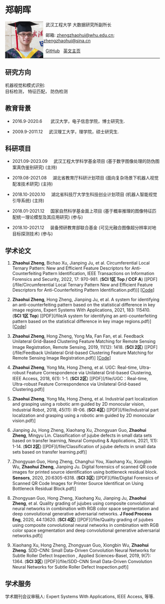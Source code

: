# 郑朝晖  

<a href="url"><img src="/file/1.jpg" align="left" height="120" ></a>  

&nbsp; 武汉工程大学 大数据研究所副所长  

&nbsp; 邮箱: zhengzhaohui@whu.edu.cn;    zhengzhaohui@sina.cn  

&nbsp; [GitHub](https://github.com/DoctorZheng) &nbsp; [英文主页](index.md)  

*****
## 研究方向  
机器视觉和模式识别:  
目标检测， 特征匹配， 防伪检测

## 教育背景 
* 2016.9-2020.6  &nbsp; &nbsp; &nbsp;   武汉大学，电子信息学院，博士研究生.  
   
* 2009.9-2011.12  &nbsp; &nbsp;   武汉理工大学，理学院，硕士研究生.  

## 科研项目
* 2021.09-2023.09  &nbsp; &nbsp;  武汉工程大学科学基金项目 (基于数字图像处理的防伪图案真伪鉴别研究) (主持)  

* 2019.08-2021.08  &nbsp; &nbsp;  湖北省教育厅科研计划项目 (面向复杂场景下机器人视觉配准技术研究) (主持)  
  
* 2018.10-2020.10  &nbsp; &nbsp;  湖北省科技厅大学生科技创业计划项目 (机器人智能视觉引导系统) (主持)   
  
* 2018.01-2021.12  &nbsp; &nbsp;  国家自然科学基金面上项目 (基于概率推理的图像特征匹配统一理论模型及其应用研究) (参与)  
  
* 2018.10-2021.12  &nbsp; &nbsp;  装备预研教育部联合基金 (可见光融合图像超分辨率对地目标探测技术) (参与)  

## 学术论文
1. **Zhaohui Zheng**, Bichao Xu, Jianping Ju, et al. Circumferential Local Ternary Pattern: New and Efficient Feature Descriptors for Anti-Counterfeiting Pattern Identification, IEEE Transactions on Information Forensics and Security, 2022, 17: 970-981. (**SCI 1区 Top / CCF A**) [[PDF](/file/Circumferential Local Ternary Pattern New and Efficient Feature Descriptors for Anti-Counterfeiting Pattern Identification.pdf))] [[Code](https://github.com/DoctorZheng/CLTP)]  

2. **Zhaohui Zheng**, Hong Zheng, Jianping Ju, et al. A system for identifying an anti-counterfeiting pattern based on the statistical difference in key image regions, Expert Systems With Applications, 2021, 183: 115410. (**SCI 1区 Top**) [[PDF](/file/A system for identifying an anti-counterfeiting pattern based on the statistical difference in key image regions.pdf)] [[Code](https://github.com/DoctorZheng/The-anti-counterfeiting-algorithm)]  
  
3. **Zhaohui Zheng**, Hong Zheng, Yong Ma, Fan Fan, et al. Feedback Unilateral Grid-Based Clustering Feature Matching for Remote Sensing Image Registration, Remote Sensing, 2019, 11(12): 1418. (**SCI 2区**) [[PDF](/file/Feedback Unilateral Grid-based Clustering Feature Matching for Remote Sensing Image Registration.pdf)] [[Code](https://github.com/DoctorZheng/F-UGC)]  
  
4. **Zhaohui Zheng**, Yong Ma, Hong Zheng, et al. UGC: Real-time, Ultra-robust Feature Correspondence via Unilateral Grid-based Clustering, IEEE Access, 2018, 6(1): 1-1. (**SCI 2区**) [[PDF](/file/UGC：Real-time, Ultra-robust Feature Correspondence via Unilateral Grid-based Clustering.pdf)]  
  
5. **Zhaohui Zheng**, Yong Ma, Hong Zheng, et al. Industrial part localization and grasping using a robotic arm guided by 2D monocular vision, Industrial Robot, 2018, 45(11): IR-06. (**SCI 4区**) [[PDF](/file/Industrial part localization and grasping using a robotic arm guided by 2D monocular vision.pdf)]  
  
6. Jianping Ju, Hong Zheng, Xiaohang Xu, Zhongyuan Guo, **Zhaohui Zheng**, Mingyu Lin. Classification of jujube defects in small data sets based on transfer learning, Neural Computing & Applications, 2021, 1(1): 1-14. (**SCI 2区**) [[PDF](/file/Classification of jujube defects in small data sets based on transfer learning.pdf)]  
  
7. Zhongyuan Guo, Hong Zheng, Changhui You, Xiaohang Xu, Xiongbin Wu, **Zhaohui Zheng**, Jianping Ju. Digital forensics of scanned QR code images for printed source identification using bottleneck residual block. **Sensors**, 2020, 20:6305-6318. (**SCI 3区**) [[PDF](/file/Digital Forensics of Scanned QR Code Images for Printer Source Identificat on Using Bottleneck Residual Block.pdf)] 
  
8. Zhongyuan Guo, Hong Zheng, Xiaohang Xu, Jianping Ju, **Zhaohui Zheng**, et al. Quality grading of jujubes using composite convolutional neural networks in combination with RGB color space segmentation and deep convolutional generative adversarial networks. **J Food Process Eng**, 2020, 44:13620. (**SCI 4区**) [[PDF](/file/Quality grading of jujubes using composite convolutional neural networks in combination with RGB color space segmentation and deep convolutional generative adversarial networks.pdf)]  
  
9. Xiaohang Xu, Hong Zheng, Zhongyuan Guo, Xiongbin Wu, **Zhaohui Zheng**. SDD-CNN: Small Data-Driven Convolution Neural Networks for Subtle Roller Defect Inspection , Applied Sciences-Basel, 2019, 9(7): 1364. (**SCI 3区**) [[PDF](/file/SDD-CNN Small Data-Driven Convolution Neural Networks for Subtle Roller Defect Inspection.pdf)]  

## 学术服务
学术期刊会议审稿人: Expert Systems With Applications, IEEE Access, 等等.


